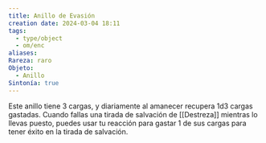 ```yaml
---
title: Anillo de Evasión
creation date: 2024-03-04 18:11
tags:
  - type/object
  - om/enc
aliases: 
Rareza: raro
Objeto:
  - Anillo
Sintonía: true
---
```

Este anillo tiene 3 cargas, y diariamente al amanecer recupera 1d3 cargas gastadas. Cuando fallas una tirada de salvación de [[Destreza]] mientras lo llevas puesto, puedes usar tu reacción para gastar 1 de sus cargas para tener éxito en la tirada de salvación.